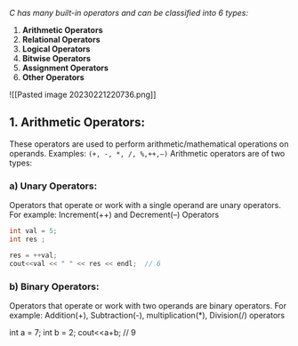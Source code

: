 _C has many built-in operators and can be classified into 6 types:_

1.  **Arithmetic Operators**
2.  **Relational Operators**
3.  **Logical Operators**
4.  **Bitwise Operators**
5.  **Assignment Operators**
6.  **Other Operators**

![[Pasted image 20230221220736.png]]

## **1. Arithmetic Operators:** 

These operators are used to perform arithmetic/mathematical operations on operands. Examples: `(+, -, *, /, %,++,–)` Arithmetic operators are of two types: 

### **a) Unary Operators**: 

Operators that operate or work with a single operand are unary operators. For example: Increment(++) and Decrement(–) Operators

```cpp
int val = 5;
int res ;

res = ++val;
cout<<val << " " << res << endl;  // 6
```

### **b) Binary Operators**:

Operators that operate or work with two operands are binary operators. For example: Addition(+), Subtraction(-), multiplication(*), Division(/) operators

int a = 7;
int b = 2;
cout<<a+b; // 9